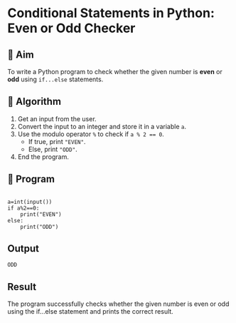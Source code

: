 # Conditional Statements in Python: Even or Odd Checker

## 🎯 Aim
To write a Python program to check whether the given number is **even** or **odd** using `if...else` statements.

## 🧠 Algorithm
1. Get an input from the user.
2. Convert the input to an integer and store it in a variable `a`.
3. Use the modulo operator `%` to check if `a % 2 == 0`.
   - If true, print `"EVEN"`.
   - Else, print `"ODD"`.
4. End the program.

## 🧾 Program
```

a=int(input())
if a%2==0:
    print("EVEN")
else:
    print("ODD")

```

## Output
```
ODD
```
## Result
The program successfully checks whether the given number is even or odd using the if...else statement and prints the correct result.
